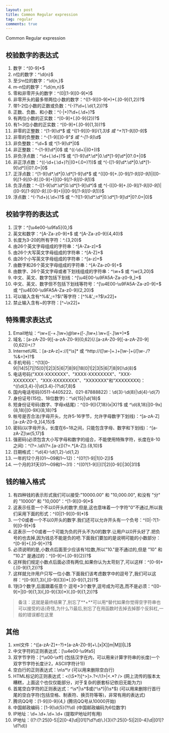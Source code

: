 ```yaml
---
layout: post
title: Common Regular expression
tag: regular
comments: true
---
```


Common Regular expression

## 校验数字的表达式
1. 数字：^[0-9]*$
2. n位的数字：^\d{n}$
3. 至少n位的数字：^\d{n,}$
4. m-n位的数字：^\d{m,n}$
5. 零和非零开头的数字：^(0|[1-9][0-9]*)$
6. 非零开头的最多带两位小数的数字：^([1-9][0-9]*)+(.[0-9]{1,2})?$
7. 带1-2位小数的正数或负数：^(\-)?\d+(\.\d{1,2})?$
8. 正数、负数、和小数：^(\-|\+)?\d+(\.\d+)?$
9. 有两位小数的正实数：^[0-9]+(.[0-9]{2})?$
10. 有1~3位小数的正实数：^[0-9]+(.[0-9]{1,3})?$
11. 非零的正整数：^[1-9]\d*$ 或 ^([1-9][0-9]*){1,3}$ 或 ^\+?[1-9][0-9]*$
12. 非零的负整数：^\-[1-9][]0-9"*$ 或 ^-[1-9]\d*$
13. 非负整数：^\d+$ 或 ^[1-9]\d*|0$
14. 非正整数：^-[1-9]\d*|0$ 或 ^((-\d+)|(0+))$
15. 非负浮点数：^\d+(\.\d+)?$ 或 ^[1-9]\d*\.\d*|0\.\d*[1-9]\d*|0?\.0+|0$
16. 非正浮点数：^((-\d+(\.\d+)?)|(0+(\.0+)?))$ 或 ^(-([1-9]\d*\.\d*|0\.\d*[1-9]\d*))|0?\.0+|0$
17. 正浮点数：^[1-9]\d*\.\d*|0\.\d*[1-9]\d*$ 或 ^(([0-9]+\.[0-9]*[1-9][0-9]*)|([0-9]*[1-9][0-9]*\.[0-9]+)|([0-9]*[1-9][0-9]*))$
18. 负浮点数：^-([1-9]\d*\.\d*|0\.\d*[1-9]\d*)$ 或 ^(-(([0-9]+\.[0-9]*[1-9][0-9]*)|([0-9]*[1-9][0-9]*\.[0-9]+)|([0-9]*[1-9][0-9]*)))$
19. 浮点数：^(-?\d+)(\.\d+)?$ 或 ^-?([1-9]\d*\.\d*|0\.\d*[1-9]\d*|0?\.0+|0)$

## 校验字符的表达式
1. 汉字：^[\u4e00-\u9fa5]{0,}$
2. 英文和数字：^[A-Za-z0-9]+$ 或 ^[A-Za-z0-9]{4,40}$
3. 长度为3-20的所有字符：^.{3,20}$
4. 由26个英文字母组成的字符串：^[A-Za-z]+$
5. 由26个大写英文字母组成的字符串：^[A-Z]+$
6. 由26个小写英文字母组成的字符串：^[a-z]+$
7. 由数字和26个英文字母组成的字符串：^[A-Za-z0-9]+$
8. 由数字、26个英文字母或者下划线组成的字符串：^\w+$ 或 ^\w{3,20}$
9. 中文、英文、数字包括下划线：^[\u4E00-\u9FA5A-Za-z0-9_]+$
10. 中文、英文、数字但不包括下划线等符号：^[\u4E00-\u9FA5A-Za-z0-9]+$ 或 ^[\u4E00-\u9FA5A-Za-z0-9]{2,20}$
11. 可以输入含有^%&',;=?$\"等字符：[^%&',;=?$\x22]+
12. 禁止输入含有~的字符：[^~\x22]+

## 特殊需求表达式
1. Email地址：^\w+([-+.]\w+)*@\w+([-.]\w+)*\.\w+([-.]\w+)*$
2. 域名：[a-zA-Z0-9][-a-zA-Z0-9]{0,62}(/.[a-zA-Z0-9][-a-zA-Z0-9]{0,62})+/.?
3. InternetURL：[a-zA-z]+://[^\s]* 或 ^http://([\w-]+\.)+[\w-]+(/[\w-./?%&=]*)?$
4. 手机号码：^(13[0-9]|14[5|7]|15[0|1|2|3|5|6|7|8|9]|18[0|1|2|3|5|6|7|8|9])\d{8}$
5. 电话号码("XXX-XXXXXXX"、"XXXX-XXXXXXXX"、"XXX-XXXXXXX"、"XXX-XXXXXXXX"、"XXXXXXX"和"XXXXXXXX)：^(\(\d{3,4}-)|\d{3.4}-)?\d{7,8}$
6. 国内电话号码(0511-4405222、021-87888822)：\d{3}-\d{8}|\d{4}-\d{7}
7. 身份证号(15位、18位数字)：^\d{15}|\d{18}$
8. 短身份证号码(数字、字母x结尾)：^([0-9]){7,18}(x|X)?$ 或 ^\d{8,18}|[0-9x]{8,18}|[0-9X]{8,18}?$
9. 帐号是否合法(字母开头，允许5-16字节，允许字母数字下划线)：^[a-zA-Z][a-zA-Z0-9_]{4,15}$
10. 密码(以字母开头，长度在6~18之间，只能包含字母、数字和下划线)：^[a-zA-Z]\w{5,17}$
11. 强密码(必须包含大小写字母和数字的组合，不能使用特殊字符，长度在8-10之间)：^(?=.*\d)(?=.*[a-z])(?=.*[A-Z]).{8,10}$
12. 日期格式：^\d{4}-\d{1,2}-\d{1,2}
13. 一年的12个月(01～09和1～12)：^(0?[1-9]|1[0-2])$
14. 一个月的31天(01～09和1～31)：^((0?[1-9])|((1|2)[0-9])|30|31)$

## 钱的输入格式
1. 有四种钱的表示形式我们可以接受:"10000.00" 和 "10,000.00", 和没有 "分" 的 "10000" 和 "10,000"：^[1-9][0-9]*$
2. 这表示任意一个不以0开头的数字,但是,这也意味着一个字符"0"不通过,所以我们采用下面的形式：^(0|[1-9][0-9]*)$
3. 一个0或者一个不以0开头的数字.我们还可以允许开头有一个负号：^(0|-?[1-9][0-9]*)$
4. 这表示一个0或者一个可能为负的开头不为0的数字.让用户以0开头好了.把负号的也去掉,因为钱总不能是负的吧.下面我们要加的是说明可能的小数部分：^[0-9]+(.[0-9]+)?$
5. 必须说明的是,小数点后面至少应该有1位数,所以"10."是不通过的,但是 "10" 和 "10.2" 是通过的：^[0-9]+(.[0-9]{2})?$
6. 这样我们规定小数点后面必须有两位,如果你认为太苛刻了,可以这样：^[0-9]+(.[0-9]{1,2})?$
7. 这样就允许用户只写一位小数.下面我们该考虑数字中的逗号了,我们可以这样：^[0-9]{1,3}(,[0-9]{3})*(.[0-9]{1,2})?$
8. 1到3个数字,后面跟着任意个 逗号+3个数字,逗号成为可选,而不是必须：^([0-9]+|[0-9]{1,3}(,[0-9]{3})*)(.[0-9]{1,2})?$

> 备注：这就是最终结果了,别忘了**+**可以用*替代如果你觉得空字符串也可以接受的话(奇怪,为什么?)最后,别忘了在用函数时去掉去掉那个反斜杠,一般的错误都在这里

## 其他
1. xml文件：^([a-zA-Z]+-?)+[a-zA-Z0-9]+\\.[x|X][m|M][l|L]$
2. 中文字符的正则表达式：[\u4e00-\u9fa5]
3. 双字节字符：[^\x00-\xff] (包括汉字在内，可以用来计算字符串的长度(一个双字节字符长度计2，ASCII字符计1))
4. 空白行的正则表达式：\n\s*\r (可以用来删除空白行)
5. HTML标记的正则表达式：<(\S*?)[^>]*>.*?</\1>|<.*? /> (网上流传的版本太糟糕，上面这个也仅仅能部分，对于复杂的嵌套标记依旧无能为力)
6. 首尾空白字符的正则表达式：^\s*|\s*$或(^\s*)|(\s*$) (可以用来删除行首行尾的空白字符(包括空格、制表符、换页符等等)，非常有用的表达式)
7. 腾讯QQ号：[1-9][0-9]{4,} (腾讯QQ号从10000开始)
8. 中国邮政编码：[1-9]\d{5}(?!\d) (中国邮政编码为6位数字)
9. IP地址：\d+\.\d+\.\d+\.\d+ (提取IP地址时有用)
10. IP地址：((?:(?:25[0-5]|2[0-4]\\d|[01]?\\d?\\d)\\.){3}(?:25[0-5]|2[0-4]\\d|[01]?\\d?\\d))


